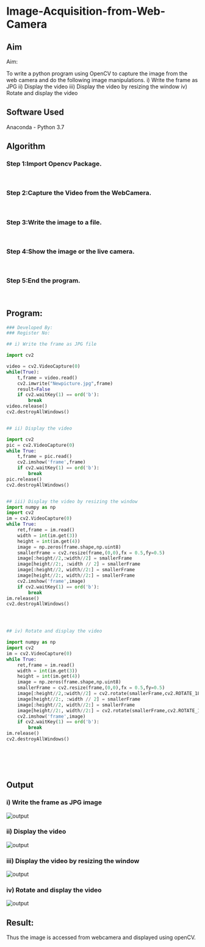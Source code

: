 # Image-Acquisition-from-Web-Camera
## Aim
 
Aim:
 
To write a python program using OpenCV to capture the image from the web camera and do the following image manipulations.
i) Write the frame as JPG 
ii) Display the video 
iii) Display the video by resizing the window
iv) Rotate and display the video

## Software Used
Anaconda - Python 3.7
## Algorithm
### Step 1:Import Opencv Package.
<br>

### Step 2:Capture the Video from the WebCamera.
<br>

### Step 3:Write the image to a file.
<br>

### Step 4:Show the image or the live camera.
<br>

### Step 5:End the program.
<br>

## Program:
``` Python
### Developed By:
### Register No:

## i) Write the frame as JPG file

import cv2

video = cv2.VideoCapture(0)
while(True):
    t,frame = video.read()
    cv2.imwrite("Newpicture.jpg",frame)
    result=False
    if cv2.waitKey(1) == ord('b'):
        break
video.release()
cv2.destroyAllWindows()


## ii) Display the video

import cv2
pic = cv2.VideoCapture(0)
while True:
    t,frame = pic.read()
    cv2.imshow('frame',frame)
    if cv2.waitKey(1) == ord('b'):      
        break
pic.release()
cv2.destroyAllWindows()


## iii) Display the video by resizing the window
import numpy as np
import cv2
im = cv2.VideoCapture(0)
while True:
    ret,frame = im.read()
    width = int(im.get(3))
    height = int(im.get(4))
    image = np.zeros(frame.shape,np.uint8)
    smallerFrame = cv2.resize(frame,(0,0),fx = 0.5,fy=0.5)
    image[:height//2,:width//2] = smallerFrame
    image[height//2:, :width // 2] = smallerFrame
    image[:height//2, width//2:] = smallerFrame
    image[height//2:, width//2:] = smallerFrame
    cv2.imshow('frame',image)
    if cv2.waitKey(1) == ord('b'):
        break
im.release()
cv2.destroyAllWindows()




## iv) Rotate and display the video

import numpy as np
import cv2
im = cv2.VideoCapture(0)
while True:
    ret,frame = im.read()
    width = int(im.get(3))
    height = int(im.get(4))
    image = np.zeros(frame.shape,np.uint8)
    smallerFrame = cv2.resize(frame,(0,0),fx = 0.5,fy=0.5)
    image[:height//2,:width//2] = cv2.rotate(smallerFrame,cv2.ROTATE_180)
    image[height//2:, :width // 2] = smallerFrame
    image[:height//2, width//2:] = smallerFrame
    image[height//2:, width//2:] = cv2.rotate(smallerFrame,cv2.ROTATE_180)
    cv2.imshow('frame',image)
    if cv2.waitKey(1) == ord('b'):
        break
im.release()
cv2.destroyAllWindows()







```
## Output

### i) Write the frame as JPG image
![output](https://github.com/Shaik-sameer-AIML/Image-acquisition-from-web-camera/blob/main/a.JPG?raw=true)


### ii) Display the video
![output](https://github.com/Shaik-sameer-AIML/Image-acquisition-from-web-camera/blob/main/a2.JPG?raw=true)


### iii) Display the video by resizing the window
![output](https://github.com/Shaik-sameer-AIML/Image-acquisition-from-web-camera/blob/main/a3.JPG?raw=true)


### iv) Rotate and display the video
![output](https://github.com/Shaik-sameer-AIML/Image-acquisition-from-web-camera/blob/main/a4.JPG?raw=true)





## Result:
Thus the image is accessed from webcamera and displayed using openCV.
